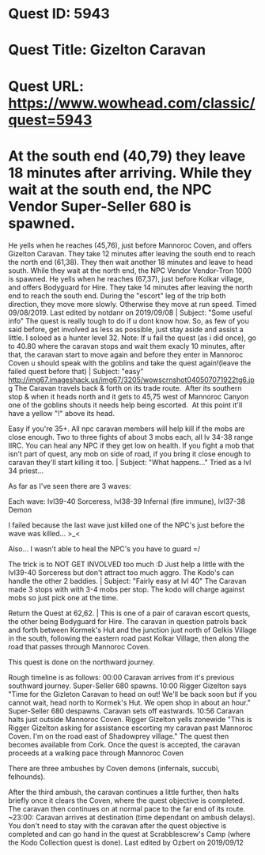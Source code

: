 # Quest ID: 5943
# Quest Title: Gizelton Caravan
# Quest URL: https://www.wowhead.com/classic/quest=5943
# At the south end (40,79) they leave 18 minutes after arriving. While they wait at the south end, the NPC Vendor Super-Seller 680 is spawned.
He yells when he reaches (45,76), just before Mannoroc Coven, and offers  Gizelton Caravan.
They take 12 minutes after leaving the south end to reach the north end (61,38).
They then wait another 18 minutes and leave to head south. While they wait at the north end, the NPC Vendor Vendor-Tron 1000 is spawned.
He yells when he reaches (67,37), just before Kolkar village, and offers  Bodyguard for Hire.
They take 14 minutes after leaving the north end to reach the south end.
During the "escort" leg of the trip both direction, they move more slowly. Otherwise they move at run speed.
Timed 09/08/2019.
Last edited by notdanr on 2019/09/08 | Subject: "Some useful info"
The quest is really tough to do if u dont know how. So, as few of you said before, get involved as less as possible, just stay aside and assist a little. I soloed as a hunter level 32.
Note: If u fail the quest (as i did once), go to 40.80 where the caravan stops and wait them exacly 10 minutes, after that, the caravan start to move again and before they enter in Mannoroc Coven u should speak with the goblins and take the quest again!(leave the failed quest before that) | Subject: "easy"
http://img67.imageshack.us/img67/3205/wowscrnshot040507071922tg6.jpg
The Caravan travels back & forth on its trade route.  After its southern stop & when it heads north and it gets to 45,75 west of Mannoroc Canyon one of the goblins shouts it needs help being escorted.  At this point it'll have a yellow "!" above its head.

Easy if you're 35+.
All npc caravan members will help kill if the mobs are close enough.
Two to three fights of about 3 mobs each, all lv 34-38 range IIRC.
You can heal any NPC if they get low on health.
If you fight a mob that isn't part of quest, any mob on side of road, if you bring it close enough to caravan they'll start killing it too. | Subject: "What happens..."
Tried as a lvl 34 priest...

As far as I've seen there are 3 waves:

Each wave:
lvl39-40 Sorceress,
lvl38-39 Infernal (fire immune),
lvl37-38 Demon

I failed because the last wave just killed one of the NPC's just before the wave was killed... >_<

Also... I wasn't able to heal the NPC's you have to guard =/

The trick is to NOT GET INVOLVED too much :D
Just help a little with the lvl39-40 Sorceress but don't attract too much aggro.
The Kodo's can handle the other 2 baddies. | Subject: "Fairly easy at lvl 40"
The Caravan made 3 stops with with 3-4 mobs per stop.
The kodo will charge against mobs so just pick one at the time.

Return the Quest at 62,62. | This is one of a pair of caravan escort quests, the other being  Bodyguard for Hire. The caravan in question patrols back and forth between Kormek's Hut and the junction just north of Gelkis Village in the south, following the eastern road past Kolkar Village, then along the road that passes through Mannoroc Coven.

This quest is done on the northward journey.

Rough timeline is as follows:
00:00 Caravan arrives from it's previous southward journey. Super-Seller 680 spawns.
10:00 Rigger Gizelton says "Time for the Gizleton Caravan to head on out! We'll be back soon but if you cannot wait, head north to Kormek's Hut. We open shop in about an hour." Super-Seller 680 despawns. Caravan sets off eastwards.
10:56 Caravan halts just outside Mannoroc Coven. Rigger Gizelton yells zonewide "This is Rigger Gizelton asking for assistance escorting my caravan past Mannoroc Coven. I'm on the road east of Shadowprey village." The quest then becomes available from Cork.
Once the quest is accepted, the caravan proceeds at a walking pace through Mannoroc Coven

There are three ambushes by Coven demons (infernals, succubi, felhounds).

After the third ambush, the caravan continues a little further, then halts briefly once it clears the Coven, where the quest objective is completed. The caravan then continues on at normal pace to the far end of its route.
~23:00: Caravan arrives at destination (time dependant on ambush delays).
You don't need to stay with the caravan after the quest objective is completed and can go hand in the quest at Scrabblescrew's Camp (where the Kodo Collection quest is done).
Last edited by Ozbert on 2019/09/12